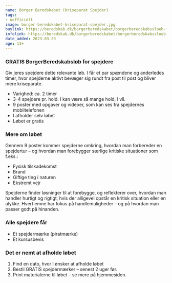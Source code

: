 ```yaml
---
name: Borger Beredskabet (Kriseparat Spejder)
tags:
- uofficielt
image: borger-beredskabet-kriseparat-spejder.jpg
buylink: https://beredskab.dk/borgerberedskabet/borgerberedskabssloeb-for-spejdere/
infolink: https://beredskab.dk/borgerberedskabet/borgerberedskabssloeb-for-spejdere/
date_added: 2023-03-29
age: 13+
---
```

### GRATIS BorgerBeredskabsløb for spejdere

Giv jeres spejdere dette relevante løb.
I får et par spændene og anderledes timer, hvor spejderne aktivt bevæger sig rundt fra post til post og bliver mere kriseparate.

- Varighed: ca. 2 timer
- 3-4 spejdere pr. hold. I kan være så mange hold, I vil.
- 9 poster med opgaver og videoer, som kan ses fra spejdernes mobiltelefonen
- I afholder selv løbet
- Løbet er gratis

### Mere om løbet

Gennem 9 poster kommer spejderne omkring, hvordan man forbereder en spejdertur – og hvordan man forebygger særlige kritiske situationer som f.eks.:

- Fysisk tilskadekomst
- Brand
- Giftige ting i naturen
- Ekstremt vejr

Spejderne finder løsninger til at forebygge, og reflekterer over, hvordan man handler hurtigt og rigtigt, hvis der alligevel opstår en kritisk situation eller en ulykke. Hvert emne har fokus på handlemuligheder – og på hvordan man passer godt på hinanden.

### Alle spejdere får

- Et spejdermærke (piratmærke)
- Et kursusbevis

### Det er nemt at afholde løbet

1. Find en dato, hvor I ønsker at afholde løbet
2. Bestil GRATIS spejdermærker – senest 2 uger før.
3. Print materialerne til løbet – se mere på hjemmesiden. 
